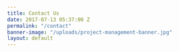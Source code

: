 ```yaml
---
title: Contact Us
date: 2017-07-13 05:37:00 Z
permalink: "/contact"
banner-image: "/uploads/project-management-banner.jpg"
layout: default
---
```



